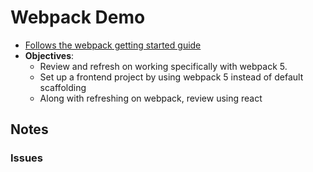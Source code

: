 # Webpack Demo

- [Follows the webpack getting started guide](https://webpack.js.org/guides/getting-started/)
- **Objectives**: 
	- Review and refresh on working specifically with webpack 5.
	- Set up a frontend project by using webpack 5 instead of default scaffolding
	- Along with refreshing on webpack, review using react

## Notes

### Issues
